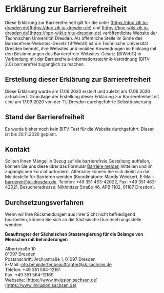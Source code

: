 # Erklärung zur Barrierefreiheit

Diese Erklärung zur Barrierefreiheit gilt für die unter
[https://doc.zih.tu-dresden.de](https://doc.zih.tu-dresden.de) und
[https://hpc-wiki.zih.tu-dresden.de](https://hpc-wiki.zih.tu-dresden.de) veröffentlichte Website
der Technischen Universität Dresden.
Als öffentliche Stelle im Sinne des Barrierefreie-Websites-Gesetz (BfWebG) ist die Technische
Universität Dresden bemüht, ihre Websites und mobilen Anwendungen im Einklang mit den Bestimmungen
des Barrierefreie-Websites-Gesetz (BfWebG) in Verbindung mit der
Barrierefreie-Informationstechnik-Verordnung (BITV 2.0) barrierefrei zugänglich zu machen.

## Erstellung dieser Erklärung zur Barrierefreiheit

Diese Erklärung wurde am 17.09.2020 erstellt und zuletzt am 17.09.2020 aktualisiert. Grundlage der
Erstellung dieser Erklärung zur Barrierefreiheit ist eine am 17.09.2020 von der TU Dresden
durchgeführte Selbstbewertung.

## Stand der Barrierefreiheit

Es wurde bisher noch kein BITV-Test für die Website durchgeführt. Dieser ist bis 30.11.2020 geplant.

## Kontakt

Sollten Ihnen Mängel in Bezug auf die barrierefreie Gestaltung auffallen, können Sie uns diese über
das Formular [Barriere melden](https://tu-dresden.de/barrierefreiheit/barriere-melden) mitteilen und
im zugänglichen Format anfordern. Alternativ können Sie sich direkt an die Meldestelle für Barrieren
wenden (Koordinatorin: Mandy Weickert, E-Mail: <barrieren@tu-dresden.de>, Telefon: +49 351
463-42022, Fax: +49 351 463-42021, Besucheradresse: Nöthnitzer Straße 46, APB 1102, 01187 Dresden).

## Durchsetzungsverfahren

Wenn wir Ihre Rückmeldungen aus Ihrer Sicht nicht befriedigend bearbeiten, können Sie sich an die
Sächsische Durchsetzungsstelle wenden:

**Beauftragter der Sächsischen Staatsregierung für die Belange von Menschen mit Behinderungen**

Albertstraße 10  
01097 Dresden  
Postanschrift: Archivstraße 1, 01097 Dresden  
E-Mail: <info.behindertenbeauftragter@sk.sachsen.de>  
Telefon: +49 351 564-12161  
Fax: +49 351 564-12169  
Webseite: [https://www.inklusion.sachsen.de](https://www.inklusion.sachsen.de)

